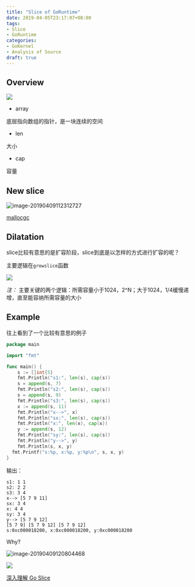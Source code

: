 ```yaml
---
title: "Slice of GoRuntime"
date: 2019-04-05T23:17:07+08:00
tags:
- Slice
- GoRuntime
categories: 
- GoKernel
- Analysis of Source
draft: true
---
```


## Overview

![](https://i.loli.net/2019/05/03/5ccbe0c58f1cc.jpg)

- array

底层指向数组的指针，是一块连续的空间

- len

大小

- cap

容量

## New slice

![image-20190409112312727](https://i.loli.net/2019/05/03/5ccc041ed25a1.jpg)

[mallocgc](<https://laohanlinux.github.io/2019/02/06/memory-manager-of-goruntime/>)

## Dilatation

slice比较有意思的是扩容阶段，slice到底是以怎样的方式进行扩容的呢？

主要逻辑在`growslice`函数

![](https://i.loli.net/2019/05/03/5ccbe0c64ae6d.jpg)

*注：* 主要关键的两个逻辑：所需容量小于1024，2^N；大于1024，1/4缓慢递增，直至能容纳所需容量的大小

## Example

往上看到了一个比较有意思的例子

```go
package main

import "fmt"

func main() {
	s := []int{5}
	fmt.Println("s1:", len(s), cap(s))
	s = append(s, 7)
	fmt.Println("s2:", len(s), cap(s))
	s = append(s, 9)
	fmt.Println("s3:", len(s), cap(s))
	x := append(s, 11)
	fmt.Println("x-->", x)
	fmt.Println("sx:", len(s), cap(s))
	fmt.Println("x:", len(x), cap(x))
	y := append(s, 12)
	fmt.Println("sy:", len(s), cap(s))
	fmt.Println("y-->", y)
	fmt.Println(s, x, y)
  fmt.Printf("s:%p, x:%p, y:%p\n", s, x, y)
}
```

输出：

```shell
s1: 1 1
s2: 2 2
s3: 3 4
x--> [5 7 9 11]
sx: 3 4
x: 4 4
sy: 3 4
y--> [5 7 9 12]
[5 7 9] [5 7 9 12] [5 7 9 12]
s:0xc000018200, x:0xc000018200, y:0xc000018200
```

Why?

![image-20190409120804468](https://i.loli.net/2019/05/03/5ccbe0ab0eed6.jpg)

![](https://i.loli.net/2019/05/03/5ccbe0b9bbc9e.jpg)

[深入理解 Go Slice](<https://github.com/EDDYCJY/blog/blob/master/golang/pkg/2018-12-11-%E6%B7%B1%E5%85%A5%E7%90%86%E8%A7%A3Go-Slice.md>)

